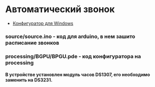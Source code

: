 # Автоматический звонок
+ [Конфигуратор для Windows](https://drive.google.com/file/d/10QsXhptBM-dmQONL7C1VQcIYpR2wMv9U/view?usp=sharing)
### source/source.ino - код для arduino, в нем зашито расписание звонков
### processing/BGPU/BPGU.pde - код конфигуратора на processing
#### В устройстве установлен модуль часов DS1307, его необходимо заменить на DS3231.
